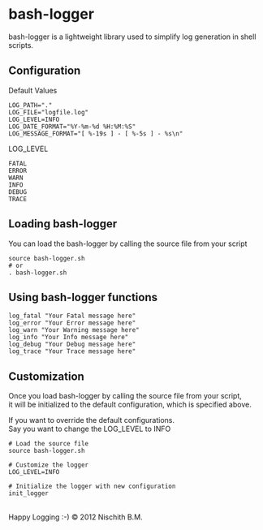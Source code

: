 bash-logger
===========

bash-logger is a lightweight library used to simplify log generation in shell scripts.

Configuration
-------------

Default Values

    LOG_PATH="."
    LOG_FILE="logfile.log"
    LOG_LEVEL=INFO
    LOG_DATE_FORMAT="%Y-%m-%d %H:%M:%S"
    LOG_MESSAGE_FORMAT="[ %-19s ] - [ %-5s ] - %s\n"

LOG_LEVEL

    FATAL
    ERROR
    WARN
    INFO
    DEBUG
    TRACE

Loading bash-logger
-------------------
You can load the bash-logger by calling the source file from your script

    source bash-logger.sh
    # or 
    . bash-logger.sh
    
Using bash-logger functions
---------------------------
    log_fatal "Your Fatal message here"
    log_error "Your Error message here"
    log_warn "Your Warning message here"
    log_info "Your Info message here"
    log_debug "Your Debug message here"
    log_trace "Your Trace message here"

Customization 
-------------
Once you load bash-logger by calling the source file from your script, <br />
it will be initialized to the default configuration, which is specified above.<br />

If you want to override the default configurations.<br />
Say you want to change the LOG_LEVEL to INFO

    # Load the source file
    source bash-logger.sh

    # Customize the logger
    LOG_LEVEL=INFO
    
    # Initialize the logger with new configuration
    init_logger



<br />
<div class="footer">
   Happy Logging :-) &copy; 2012 Nischith B.M.
</div>
